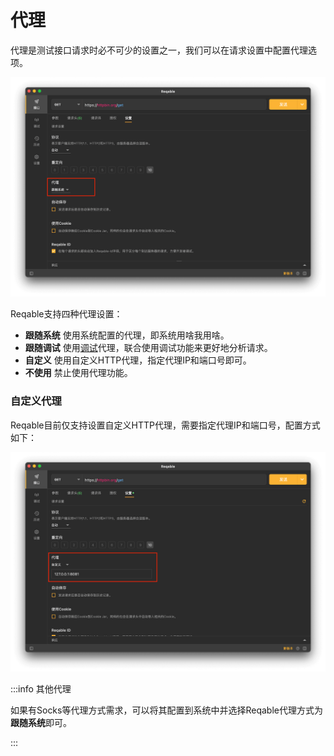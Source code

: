 # 代理

代理是测试接口请求时必不可少的设置之一，我们可以在请求设置中配置代理选项。

![](arts/proxy_01.png)

Reqable支持四种代理设置：
- **跟随系统** 使用系统配置的代理，即系统用啥我用啥。
- **跟随调试** 使用[调试](../capture)代理，联合使用调试功能来更好地分析请求。
- **自定义** 使用自定义HTTP代理，指定代理IP和端口号即可。
- **不使用** 禁止使用代理功能。

### 自定义代理

Reqable目前仅支持设置自定义HTTP代理，需要指定代理IP和端口号，配置方式如下：

![](arts/proxy_02.png)

:::info 其他代理

如果有Socks等代理方式需求，可以将其配置到系统中并选择Reqable代理方式为**跟随系统**即可。

:::